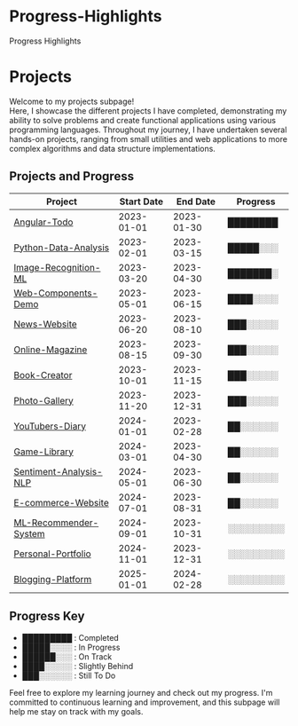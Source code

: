 # Progress-Highlights
Progress Highlights
# Projects

Welcome to my projects subpage! <br> Here, I showcase the different projects I have completed, demonstrating my ability to solve problems and create functional applications using various programming languages. Throughout my journey, I have undertaken several hands-on projects, ranging from small utilities and web applications to more complex algorithms and data structure implementations.

## Projects and Progress

| Project                                 | Start Date | End Date   | Progress |
| --------------------------------------- | ---------- | ---------- | -------- |
| [Angular-Todo](https://github.com/Eduardoreisboattini/angular-todo)                      | 2023-01-01 | 2023-01-30 | ████████ |
| [Python-Data-Analysis](https://github.com/Eduardoreisboattini/python-data-analysis)      | 2023-02-01 | 2023-03-15 | █████░░░ |
| [Image-Recognition-ML](https://github.com/Eduardoreisboattini/image-recognition-ml)      | 2023-03-20 | 2023-04-30 | ███████░ |
| [Web-Components-Demo](https://github.com/Eduardoreisboattini/web-components-demo)        | 2023-05-01 | 2023-06-15 | ████░░░░ |
| [News-Website](https://github.com/Eduardoreisboattini/news-website)                      | 2023-06-20 | 2023-08-10 | ███░░░░░ |
| [Online-Magazine](https://github.com/Eduardoreisboattini/online-magazine)                | 2023-08-15 | 2023-09-30 | ███░░░░░ |
| [Book-Creator](https://github.com/Eduardoreisboattini/book-creator)                      | 2023-10-01 | 2023-11-15 | ███░░░░░ |
| [Photo-Gallery](https://github.com/Eduardoreisboattini/photo-gallery)                    | 2023-11-20 | 2023-12-31 | ███░░░░░ |
| [YouTubers-Diary](https://github.com/Eduardoreisboattini/youtubers-diary)                | 2024-01-01 | 2023-02-28 | ██░░░░░░ |
| [Game-Library](https://github.com/Eduardoreisboattini/game-library)                      | 2024-03-01 | 2023-04-30 | ██░░░░░░ |
| [Sentiment-Analysis-NLP](https://github.com/Eduardoreisboattini/sentiment-analysis-nlp)  | 2024-05-01 | 2023-06-30 | ██░░░░░░ |
| [E-commerce-Website](https://github.com/Eduardoreisboattini/e-commerce-website)          | 2024-07-01 | 2023-08-31 | ██░░░░░░ |
| [ML-Recommender-System](https://github.com/Eduardoreisboattini/ml-recommender-system)    | 2024-09-01 | 2023-10-31 | ░░░░░░░░░ |
| [Personal-Portfolio](https://github.com/Eduardoreisboattini/personal-portfolio)          | 2024-11-01 | 2023-12-31 | ░░░░░░░░░ |
| [Blogging-Platform](https://github.com/Eduardoreisboattini/blogging-platform)            | 2025-01-01 | 2024-02-28 | ░░░░░░░░░ |

## Progress Key

- █████████ : Completed
- █████░░░░ : In Progress
- ██████░░░ : On Track
- ████░░░░░ : Slightly Behind
- ███░░░░░░ : Still To Do

Feel free to explore my learning journey and check out my progress. I'm committed to continuous learning and improvement, and this subpage will help me stay on track with my goals.

